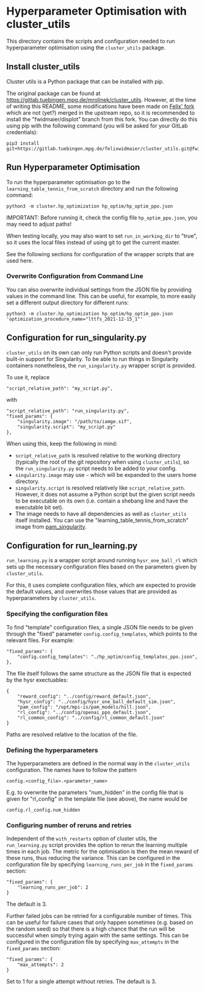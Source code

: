 Hyperparameter Optimisation with cluster_utils
==============================================


This directory contains the scripts and configuration needed to run
hyperparameter optimisation using the `cluster_utils` package.


## Install cluster_utils

Cluster utils is a Python package that can be installed with pip.

The original package can be found at
https://gitlab.tuebingen.mpg.de/mrolinek/cluster_utils.
However, at the time of writing this README, some modifications have been made
on [Felix' fork](https://gitlab.tuebingen.mpg.de/felixwidmaier/cluster_utils)
which are not (yet?) merged in the upstream repo, so it is recommended to
install the "fwidmaier/displot" branch from this fork.  You can directly do
this using pip with the following command (you will be asked for your GitLab
credentials):

    pip3 install git+https://gitlab.tuebingen.mpg.de/felixwidmaier/cluster_utils.git@fwidmaier/displot


## Run Hyperparameter Optimisation

To run the hyperparameter optimisation go to the
`learning_table_tennis_from_scratch` directory and run the following command:

    python3 -m cluster.hp_optimization hp_optim/hp_optim_ppo.json

IMPORTANT: Before running it, check the config file `hp_optim_ppo.json`, you
may need to adjust paths!

When testing locally, you may also want to set `run_in_working_dir` to "true",
so it uses the local files instead of using git to get the current master.

See the following sections for configuration of the wrapper scripts that are
used here.

### Overwrite Configuration from Command Line

You can also overwrite individual settings from the JSON file by providing
values in the command line.  This can be useful, for example, to more easily set
a different output directory for different runs:

    python3 -m cluster.hp_optimization hp_optim/hp_optim_ppo.json 'optimization_procedure_name="lttfs_2021-12-15_1"'


## Configuration for run_singularity.py

`cluster_utils` on its own can only run Python scripts and doesn't provide
built-in support for Singularity.  To be able to run things in Singularity
containers nonetheless, the `run_singularity.py` wrapper script is provided.

To use it, replace

    "script_relative_path": "my_script.py",

with

    "script_relative_path": "run_singularity.py",
    "fixed_params": {
        "singularity.image": "/path/to/iamge.sif",
        "singularity.script": "my_script.py"
    },

When using this, keep the following in mind:

- `script_relative_path` is resolved relative to the working directory
  (typically the root of the git repository when using `cluster_utils`), so the
  `run_singularity.py` script needs to be added to your config.
- `singularity.image` may use `~` which will be expanded to the users home
  directory.
- `singularity.script` is resolved relatively like `script_relative_path`.
  However, it does not assume a Python script but the given script needs to be
  executable on its own (i.e. contain a shebang line and have the executable
  bit set).
- The image needs to have all dependencies as well as `cluster_utils` itself
  installed.  You can use the "learning_table_tennis_from_scratch" image from
  [pam_singularity](https://github.com/intelligent-soft-robots/pam_singularity).


## Configuration for run_learning.py

`run_learning.py` is a wrapper script around running `hysr_one_ball_rl` which
sets up the necessary configuration files based on the parameters given by
`cluster_utils`.

For this, it uses complete configuration files, which are expected to provide
the default values, and overwrites those values that are provided as
hyperparameters by `cluster_utils`.


### Specifying the configuration files

To find "template" configuration files, a single JSON file needs to be given
through the "fixed" parameter `config.config_templates`, which points to the
relevant files.  For example:

    "fixed_params": {
        "config.config_templates": "./hp_optim/config_templates_ppo.json",
    },

The file itself follows the same structure as the JSON file that is expected by
the hysr exectuables:

    {
        "reward_config": "../config/reward_default.json",
        "hysr_config": "../config/hysr_one_ball_default_sim.json",
        "pam_config": "/opt/mpi-is/pam_models/hill.json",
        "rl_config": "../config/openai_ppo_default.json",
        "rl_common_config": "../config/rl_common_default.json"
    }

Paths are resolved relative to the location of the file.


### Defining the hyperparameters

The hyperparameters are defined in the normal way in the `cluster_utils`
configuration.  The names have to follow the pattern

    config.<config_file>.<parameter_name>

E.g. to overwrite the parameters "num_hidden" in the config file that is given
for "rl_config" in the template file (see above), the name would be

    config.rl_config.num_hidden


### Configuring number of reruns and retries

Independent of the `with_restarts` option of cluster utils, the
`run_learning.py` script provides the option to rerun the learning multiple
times in each job.  The metric for the optimisation is then the mean reward of
these runs, thus reducing the variance.
This can be configured in the configuration file by specifying
`learning_runs_per_job` in the `fixed_params` section:

    "fixed_params": {
        "learning_runs_per_job": 2
    }

The default is 3.

Further failed jobs can be retried for a configurable number of times.  This can
be useful for failure cases that only happen sometimes (e.g. based on the random
seed) so that there is a high chance that the run will be successful when simply
trying again with the same settings.
This can be configured in the configuration file by specifying
`max_attempts` in the `fixed_params` section:

    "fixed_params": {
        "max_attempts": 2
    }

Set to 1 for a single attempt without retries.  The default is 3.

